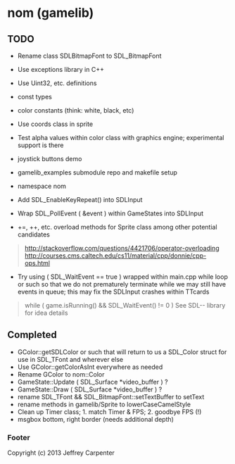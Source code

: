 # nom (gamelib)

## TODO

* Rename class SDLBitmapFont to SDL_BitmapFont
* Use exceptions library in C++
* Use Uint32, etc. definitions
* const types
* color constants (think: white, black, etc)
* Use coords class in sprite
* Test alpha values within color class with graphics engine; experimental support
is there

* joystick buttons demo

* gamelib_examples submodule repo and makefile setup

* namespace nom

* Add SDL_EnableKeyRepeat() into SDLInput

* Wrap SDL_PollEvent ( &event ) within GameStates into SDLInput

* +=, ++, etc. overload methods for Sprite class among other potential candidates
> http://stackoverflow.com/questions/4421706/operator-overloading
> http://courses.cms.caltech.edu/cs11/material/cpp/donnie/cpp-ops.html

* Try using ( SDL_WaitEvent == true ) wrapped within main.cpp while loop or such
so that we do not prematurely terminate while we may still have events in queue;
this may fix the SDLInput crashes within TTcards
> while ( game.isRunning() && SDL_WaitEvent() != 0 )
> See SDL-- library for idea details

## Completed

* GColor::getSDLColor or such that will return to us a SDL_Color struct for use in
SDL_TFont and wherever else
* Use GColor::getColorAsInt everywhere as needed
* Rename GColor to nom::Color
* GameState::Update ( SDL_Surface *video_buffer ) ?
* GameState::Draw ( SDL_Surface *video_buffer ) ?
* rename SDL_TFont && SDL_BitmapFont::setTextBuffer to setText
* rename methods in gamelib/Sprite to lowerCaseCamelStyle
* Clean up Timer class; 1. match Timer & FPS; <strikethrough> 2. goodbye FPS (!) </strikethrough>
* msgbox bottom, right border (needs additional depth)

### Footer

Copyright (c) 2013 Jeffrey Carpenter
